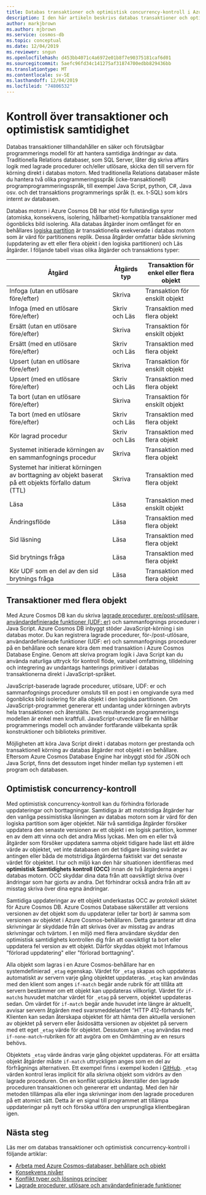 ```yaml
---
title: Databas transaktioner och optimistisk concurrency-kontroll i Azure Cosmos DB
description: I den här artikeln beskrivs databas transaktioner och optimistisk concurrency-kontroll i Azure Cosmos DB
author: markjbrown
ms.author: mjbrown
ms.service: cosmos-db
ms.topic: conceptual
ms.date: 12/04/2019
ms.reviewer: sngun
ms.openlocfilehash: d453bb4071c4a6972e01b8f7e90375181caf6d01
ms.sourcegitcommit: 5aefc96fd34c141275af31874700edbb829436bb
ms.translationtype: MT
ms.contentlocale: sv-SE
ms.lasthandoff: 12/04/2019
ms.locfileid: "74806532"
---
```

# <a name="transactions-and-optimistic-concurrency-control"></a>Kontroll över transaktioner och optimistisk samtidighet

Databas transaktioner tillhandahåller en säker och förutsägbar programmerings modell för att hantera samtidiga ändringar av data. Traditionella Relations databaser, som SQL Server, låter dig skriva affärs logik med lagrade procedurer och/eller utlösare, skicka den till servern för körning direkt i databas motorn. Med traditionella Relations databaser måste du hantera två olika programmeringsspråk (icke-transaktionell) programprogrammeringsspråk, till exempel Java Script, python, C#, Java osv. och det transaktions programmerings språk (t. ex. t-SQL) som körs internt av databasen.

Databas motorn i Azure Cosmos DB har stöd för fullständiga syror (atomiska, konsekvens, isolering, hållbarhet)-kompatibla transaktioner med ögonblicks bild isolering. Alla databas åtgärder inom omfånget för en behållares [logiska partition](partition-data.md) är transaktionella exekverade i databas motorn som är värd för partitionens replik. Dessa åtgärder omfattar både skrivning (uppdatering av ett eller flera objekt i den logiska partitionen) och Läs åtgärder. I följande tabell visas olika åtgärder och transaktions typer:

| **Åtgärd**  | **Åtgärds typ** | **Transaktion för enkel eller flera objekt** |
|---------|---------|---------|
| Infoga (utan en utlösare före/efter) | Skriva | Transaktion för enskilt objekt |
| Infoga (med en utlösare före/efter) | Skriv och Läs | Transaktion med flera objekt |
| Ersätt (utan en utlösare före/efter) | Skriva | Transaktion för enskilt objekt |
| Ersätt (med en utlösare före/efter) | Skriv och Läs | Transaktion med flera objekt |
| Upsert (utan en utlösare före/efter) | Skriva | Transaktion för enskilt objekt |
| Upsert (med en utlösare före/efter) | Skriv och Läs | Transaktion med flera objekt |
| Ta bort (utan en utlösare före/efter) | Skriva | Transaktion för enskilt objekt |
| Ta bort (med en utlösare före/efter) | Skriv och Läs | Transaktion med flera objekt |
| Kör lagrad procedur | Skriv och Läs | Transaktion med flera objekt |
| Systemet initierade körningen av en sammanfognings procedur | Skriva | Transaktion med flera objekt |
| Systemet har initierat körningen av borttagning av objekt baserat på ett objekts förfallo datum (TTL) | Skriva | Transaktion med flera objekt |
| Läsa | Läsa | Transaktion med enskilt objekt |
| Ändringsflöde | Läsa | Transaktion med flera objekt |
| Sid läsning | Läsa | Transaktion med flera objekt |
| Sid brytnings fråga | Läsa | Transaktion med flera objekt |
| Kör UDF som en del av den sid brytnings fråga | Läsa | Transaktion med flera objekt |

## <a name="multi-item-transactions"></a>Transaktioner med flera objekt

Med Azure Cosmos DB kan du skriva [lagrade procedurer, pre/post-utlösare, användardefinierade funktioner (UDF: er)](stored-procedures-triggers-udfs.md) och sammanfognings procedurer i Java Script. Azure Cosmos DB inbyggt stöder JavaScript-körning i sin databas motor. Du kan registrera lagrade procedurer, för-/post-utlösare, användardefinierade funktioner (UDF: er) och sammanfognings procedurer på en behållare och senare köra dem med transaktion i Azure Cosmos Database Engine. Genom att skriva program logik i Java Script kan du använda naturliga uttryck för kontroll flöde, variabel omfattning, tilldelning och integrering av undantags hanterings primitiver i databas transaktionerna direkt i JavaScript-språket.

JavaScript-baserade lagrade procedurer, utlösare, UDF: er och sammanfognings procedurer omsluts till en post i en omgivande syra med ögonblicks bild isolering för alla objekt i den logiska partitionen. Om JavaScript-programmet genererar ett undantag under körningen avbryts hela transaktionen och återställs. Den resulterande programmerings modellen är enkel men kraftfull. JavaScript-utvecklare får en hållbar programmerings modell och använder fortfarande välbekanta språk konstruktioner och biblioteks primitiver.

Möjligheten att köra Java Script direkt i databas motorn ger prestanda och transaktionell körning av databas åtgärder mot objekt i en behållare. Eftersom Azure Cosmos Database Engine har inbyggt stöd för JSON och Java Script, finns det dessutom inget hinder mellan typ systemen i ett program och databasen.

## <a name="optimistic-concurrency-control"></a>Optimistisk concurrency-kontroll

Med optimistisk concurrency-kontroll kan du förhindra förlorade uppdateringar och borttagningar. Samtidiga är att motstridiga åtgärder har den vanliga pessimistiska låsningen av databas motorn som är värd för den logiska partition som äger objektet. När två samtidiga åtgärder försöker uppdatera den senaste versionen av ett objekt i en logisk partition, kommer en av dem att vinna och det andra Miss lyckas. Men om en eller två åtgärder som försöker uppdatera samma objekt tidigare hade läst ett äldre värde av objektet, vet inte databasen om det tidigare läsning svärdet av antingen eller båda de motstridiga åtgärderna faktiskt var det senaste värdet för objektet. I tur och miljö kan den här situationen identifieras med **optimistisk Samtidighets kontroll (OCC)** innan de två åtgärderna anges i databas motorn. OCC skyddar dina data från att oavsiktligt skriva över ändringar som har gjorts av andra. Det förhindrar också andra från att av misstag skriva över dina egna ändringar.

Samtidiga uppdateringar av ett objekt underkastas OCC av protokoll skiktet för Azure Cosmos DB. Azure Cosmos Database säkerställer att versions versionen av det objekt som du uppdaterar (eller tar bort) är samma som versionen av objektet i Azure Cosmos-behållaren. Detta garanterar att dina skrivningar är skyddade från att skrivas över av misstag av andras skrivningar och tvärtom. I en miljö med flera användare skyddar den optimistisk samtidighets kontrollen dig från att oavsiktligt ta bort eller uppdatera fel version av ett objekt. Därför skyddas objekt mot Infamous "förlorad uppdatering" eller "förlorad borttagning".

Alla objekt som lagras i en Azure Cosmos-behållare har en systemdefinierad `_etag` egenskap. Värdet för `_etag` skapas och uppdateras automatiskt av servern varje gång objektet uppdateras. `_etag` kan användas med den klient som anges `if-match` begär ande rubrik för att tillåta att servern bestämmer om ett objekt kan uppdateras villkorligt. Värdet för `if-match`s huvudet matchar värdet för `_etag` på servern, objektet uppdateras sedan. Om värdet för `if-match` begär ande huvudet inte längre är aktuellt, avvisar servern åtgärden med svarsmeddelandet "HTTP 412-förhands fel". Klienten kan sedan återskapa objektet för att hämta den aktuella versionen av objektet på servern eller åsidosätta versionen av objektet på servern med ett eget `_etag` värde för objektet. Dessutom kan `_etag` användas med `if-none-match`-rubriken för att avgöra om en Omhämtning av en resurs behövs.

Objektets `_etag` värde ändras varje gång objektet uppdateras. För att ersätta objekt åtgärder måste `if-match` uttryckligen anges som en del av förfrågnings alternativen. Ett exempel finns i exempel koden i [GitHub](https://github.com/Azure/azure-cosmos-dotnet-v3/blob/master/Microsoft.Azure.Cosmos.Samples/Usage/ItemManagement/Program.cs#L578-L674). `_etag` värden kontrol leras implicit för alla skrivna objekt som vidrörs av den lagrade proceduren. Om en konflikt upptäcks återställer den lagrade proceduren transaktionen och genererar ett undantag. Med den här metoden tillämpas alla eller inga skrivningar inom den lagrade proceduren på ett atomict sätt. Detta är en signal till programmet att tillämpa uppdateringar på nytt och försöka utföra den ursprungliga klientbegäran igen.

## <a name="next-steps"></a>Nästa steg

Läs mer om databas transaktioner och optimistisk concurrency-kontroll i följande artiklar:

- [Arbeta med Azure Cosmos-databaser, behållare och objekt](databases-containers-items.md)
- [Konsekvens nivåer](consistency-levels.md)
- [Konflikt typer och lösnings principer](conflict-resolution-policies.md)
- [Lagrade procedurer, utlösare och användardefinierade funktioner](stored-procedures-triggers-udfs.md)

